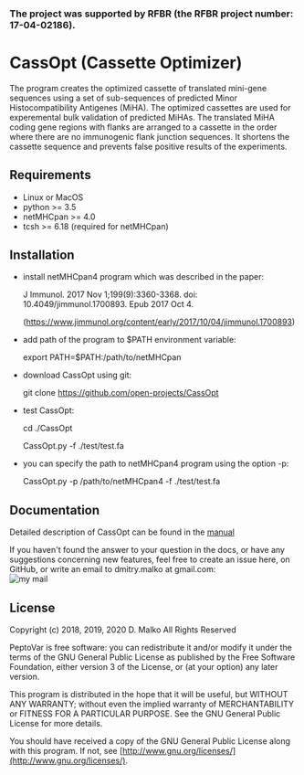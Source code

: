 ### The project was supported by RFBR (the RFBR project number: 17-04-02186).

# CassOpt (Cassette Optimizer)
The program creates the optimized cassette of translated mini-gene sequences using a set of sub-sequences of predicted Minor Histocompatibility Antigenes (MiHA). The optimized cassettes are used for experemental bulk validation of predicted MiHAs. The translated MiHA coding gene regions with flanks are arranged to a cassette in the order where there are no immunogenic flank junction sequences. It shortens the cassette sequence and prevents false positive results of the experiments.

## Requirements
* Linux or MacOS
* python >= 3.5
* netMHCpan >= 4.0
* tcsh >= 6.18 (required for netMHCpan)

## Installation
* install netMHCpan4 program which was described in the paper:

  J Immunol. 2017 Nov 1;199(9):3360-3368. doi: 10.4049/jimmunol.1700893. Epub 2017 Oct 4.
  
  (https://www.jimmunol.org/content/early/2017/10/04/jimmunol.1700893)

* add path of the program to $PATH environment variable:

  export PATH=$PATH:/path/to/netMHCpan

* download CassOpt using git:

  git clone https://github.com/open-projects/CassOpt

* test CassOpt:

  cd ./CassOpt

  CassOpt.py -f ./test/test.fa
  
* you can specify the path to netMHCpan4 program using the option -p:
  
  CassOpt.py -p /path/to/netMHCpan4 -f ./test/test.fa
  


## Documentation

Detailed description of CassOpt can be found in the [manual](https://github.com/open-projects/CassOpt/blob/master/UserManual.pdf)

If you haven't found the answer to your question in the docs, or have any suggestions concerning new features, feel free to create an issue here, on GitHub, or write an email to dmitry.malko at gmail.com:
<br />![my mail](https://user-images.githubusercontent.com/5543031/28415000-8bea641e-6d56-11e7-85ca-4287500a4192.png)

## License
Copyright (c) 2018, 2019, 2020 D. Malko
All Rights Reserved

PeptoVar is free software: you can redistribute it and/or modify
it under the terms of the GNU General Public License as published by
the Free Software Foundation, either version 3 of the License, or
(at your option) any later version.

This program is distributed in the hope that it will be useful,
but WITHOUT ANY WARRANTY; without even the implied warranty of
MERCHANTABILITY or FITNESS FOR A PARTICULAR PURPOSE.  See the
GNU General Public License for more details.

You should have received a copy of the GNU General Public License
along with this program.  If not, see [http://www.gnu.org/licenses/](http://www.gnu.org/licenses/).



